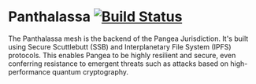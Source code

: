 # Panthalassa [![Build Status](https://travis-ci.org/Bit-Nation/BITNATION-Panthalassa.svg?branch=ipfs)](https://travis-ci.org/Bit-Nation/BITNATION-Panthalassa)


The Panthalassa mesh is the backend of the Pangea Jurisdiction. It's built using Secure Scuttlebutt (SSB) and Interplanetary File System (IPFS) protocols. This enables Pangea to be highly resilient and secure, even conferring resistance to emergent threats such as attacks based on high-performance quantum cryptography.
